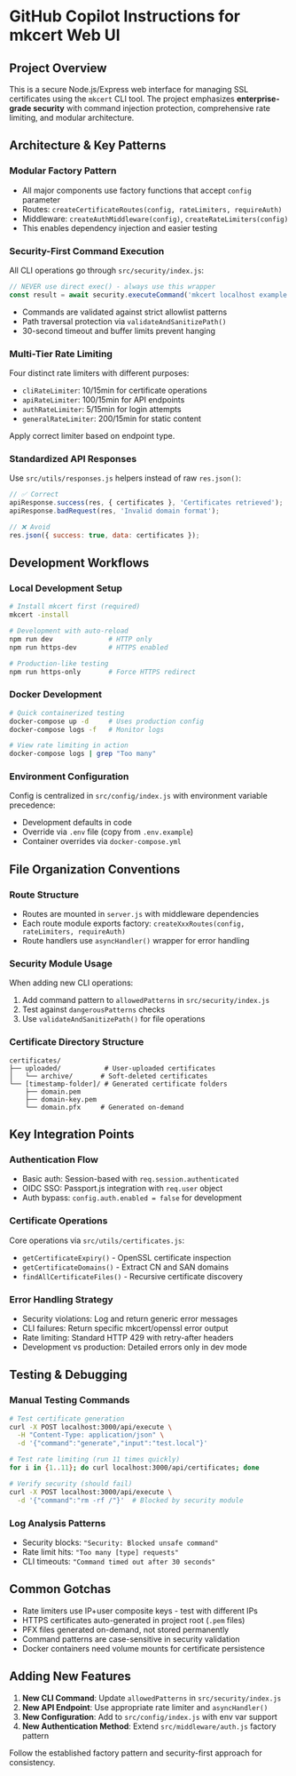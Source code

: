 # GitHub Copilot Instructions for mkcert Web UI

## Project Overview

This is a secure Node.js/Express web interface for managing SSL certificates using the `mkcert` CLI tool. The project emphasizes **enterprise-grade security** with command injection protection, comprehensive rate limiting, and modular architecture.

## Architecture & Key Patterns

### Modular Factory Pattern
- All major components use factory functions that accept `config` parameter
- Routes: `createCertificateRoutes(config, rateLimiters, requireAuth)`
- Middleware: `createAuthMiddleware(config)`, `createRateLimiters(config)`
- This enables dependency injection and easier testing

### Security-First Command Execution
All CLI operations go through `src/security/index.js`:
```javascript
// NEVER use direct exec() - always use this wrapper
const result = await security.executeCommand('mkcert localhost example.com');
```
- Commands are validated against strict allowlist patterns
- Path traversal protection via `validateAndSanitizePath()`
- 30-second timeout and buffer limits prevent hanging

### Multi-Tier Rate Limiting
Four distinct rate limiters with different purposes:
- `cliRateLimiter`: 10/15min for certificate operations
- `apiRateLimiter`: 100/15min for API endpoints  
- `authRateLimiter`: 5/15min for login attempts
- `generalRateLimiter`: 200/15min for static content

Apply correct limiter based on endpoint type.

### Standardized API Responses
Use `src/utils/responses.js` helpers instead of raw `res.json()`:
```javascript
// ✅ Correct
apiResponse.success(res, { certificates }, 'Certificates retrieved');
apiResponse.badRequest(res, 'Invalid domain format');

// ❌ Avoid
res.json({ success: true, data: certificates });
```

## Development Workflows

### Local Development Setup
```bash
# Install mkcert first (required)
mkcert -install

# Development with auto-reload
npm run dev              # HTTP only
npm run https-dev        # HTTPS enabled

# Production-like testing
npm run https-only       # Force HTTPS redirect
```

### Docker Development
```bash
# Quick containerized testing
docker-compose up -d     # Uses production config
docker-compose logs -f   # Monitor logs

# View rate limiting in action
docker-compose logs | grep "Too many"
```

### Environment Configuration
Config is centralized in `src/config/index.js` with environment variable precedence:
- Development defaults in code
- Override via `.env` file (copy from `.env.example`)
- Container overrides via `docker-compose.yml`

## File Organization Conventions

### Route Structure
- Routes are mounted in `server.js` with middleware dependencies
- Each route module exports factory: `createXxxRoutes(config, rateLimiters, requireAuth)`
- Route handlers use `asyncHandler()` wrapper for error handling

### Security Module Usage
When adding new CLI operations:
1. Add command pattern to `allowedPatterns` in `src/security/index.js`
2. Test against `dangerousPatterns` checks
3. Use `validateAndSanitizePath()` for file operations

### Certificate Directory Structure
```
certificates/
├── uploaded/           # User-uploaded certificates
│   └── archive/       # Soft-deleted certificates
└── [timestamp-folder]/ # Generated certificate folders
    ├── domain.pem
    ├── domain-key.pem
    └── domain.pfx     # Generated on-demand
```

## Key Integration Points

### Authentication Flow
- Basic auth: Session-based with `req.session.authenticated`
- OIDC SSO: Passport.js integration with `req.user` object
- Auth bypass: `config.auth.enabled = false` for development

### Certificate Operations
Core operations via `src/utils/certificates.js`:
- `getCertificateExpiry()` - OpenSSL certificate inspection
- `getCertificateDomains()` - Extract CN and SAN domains  
- `findAllCertificateFiles()` - Recursive certificate discovery

### Error Handling Strategy
- Security violations: Log and return generic error messages
- CLI failures: Return specific mkcert/openssl error output
- Rate limiting: Standard HTTP 429 with retry-after headers
- Development vs production: Detailed errors only in dev mode

## Testing & Debugging

### Manual Testing Commands
```bash
# Test certificate generation
curl -X POST localhost:3000/api/execute \
  -H "Content-Type: application/json" \
  -d '{"command":"generate","input":"test.local"}'

# Test rate limiting (run 11 times quickly)
for i in {1..11}; do curl localhost:3000/api/certificates; done

# Verify security (should fail)
curl -X POST localhost:3000/api/execute \
  -d '{"command":"rm -rf /"}'  # Blocked by security module
```

### Log Analysis Patterns
- Security blocks: `"Security: Blocked unsafe command"`
- Rate limit hits: `"Too many [type] requests"`
- CLI timeouts: `"Command timed out after 30 seconds"`

## Common Gotchas

- Rate limiters use IP+user composite keys - test with different IPs
- HTTPS certificates auto-generated in project root (`.pem` files)
- PFX files generated on-demand, not stored permanently
- Command patterns are case-sensitive in security validation
- Docker containers need volume mounts for certificate persistence

## Adding New Features

1. **New CLI Command**: Update `allowedPatterns` in `src/security/index.js`
2. **New API Endpoint**: Use appropriate rate limiter and `asyncHandler()`
3. **New Configuration**: Add to `src/config/index.js` with env var support
4. **New Authentication Method**: Extend `src/middleware/auth.js` factory pattern

Follow the established factory pattern and security-first approach for consistency.
